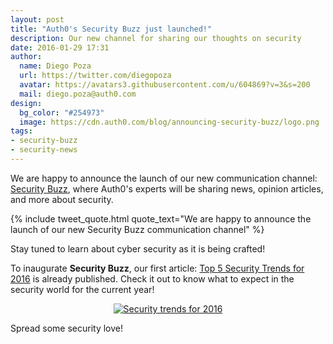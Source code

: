 ```yaml
---
layout: post
title: "Auth0's Security Buzz just launched!"
description: Our new channel for sharing our thoughts on security
date: 2016-01-29 17:31
author:
  name: Diego Poza
  url: https://twitter.com/diegopoza
  avatar: https://avatars3.githubusercontent.com/u/604869?v=3&s=200
  mail: diego.poza@auth0.com
design:
  bg_color: "#254973"
  image: https://cdn.auth0.com/blog/announcing-security-buzz/logo.png
tags:
- security-buzz
- security-news
---
```

We are happy to announce the launch of our new communication channel: [Security Buzz](https://auth0.com/resources#security-buzz), where Auth0's experts will be sharing news, opinion articles, and more about security.

{% include tweet_quote.html quote_text="We are happy to announce the launch of our new Security Buzz communication channel" %}

Stay tuned to learn about cyber security as it is being crafted!

To inaugurate **Security Buzz**, our first article: [Top 5 Security Trends for 2016](https://auth0.com/resources/security-buzz/top-5-security-trends-for-2016/preview) is already published. Check it out to know what to expect in the security world for the current year!

<div class="" style="text-align: center;"><a href="https://auth0.com/resources/security-buzz/top-5-security-trends-for-2016/preview"><img style="margin: 0;" src="https://cdn.auth0.com/blog/announcing-security-buzz/security-trends-2016.png" alt="Security trends for 2016" />
</a>
</div>

Spread some security love!
